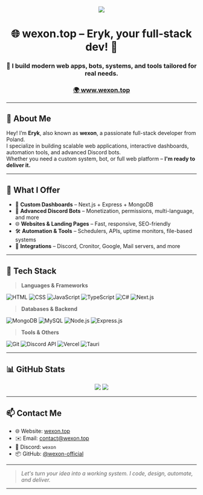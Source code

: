 <h1 align="center">
    <img src="https://readme-typing-svg.herokuapp.com/?font=Righteous&size=35&center=true&vCenter=true&width=500&height=70&duration=4000&lines=wexon+:);+Welcome+to+my+profile!;" />
</h1>

<h1 align="center">🌐 wexon.top – Eryk, your full-stack dev! 🥸</h1>
<h3 align="center">🚀 I build modern web apps, bots, systems, and tools tailored for real needs.</h3>
<h3 align="center"><a href="https://wexon.top" target="_blank">🌍 www.wexon.top</a></h3>

---

## 🧠 About Me

Hey! I’m **Eryk**, also known as **wexon**, a passionate full-stack developer from Poland.  
I specialize in building scalable web applications, interactive dashboards, automation tools, and advanced Discord bots.  
Whether you need a custom system, bot, or full web platform – **I'm ready to deliver it.**

---

## 💼 What I Offer

- 🔧 **Custom Dashboards** – Next.js + Express + MongoDB
- 🤖 **Advanced Discord Bots** – Monetization, permissions, multi-language, and more
- 🌐 **Websites & Landing Pages** – Fast, responsive, SEO-friendly
- 🛠️ **Automation & Tools** – Schedulers, APIs, uptime monitors, file-based systems
- 🧩 **Integrations** – Discord, Cronitor, Google, Mail servers, and more

---

## 🧰 Tech Stack

> **Languages & Frameworks**

![HTML](https://img.shields.io/badge/-HTML-E34F26?logo=html5&logoColor=white)
![CSS](https://img.shields.io/badge/-CSS-1572B6?logo=css3&logoColor=white)
![JavaScript](https://img.shields.io/badge/-JavaScript-F7DF1E?logo=javascript&logoColor=black)
![TypeScript](https://img.shields.io/badge/-TypeScript-3178C6?logo=typescript&logoColor=white)
![C#](https://img.shields.io/badge/-CSharp-239120?logo=csharp&logoColor=white)
![Next.js](https://img.shields.io/badge/-Next.js-000000?logo=nextdotjs&logoColor=white)

> **Databases & Backend**

![MongoDB](https://img.shields.io/badge/-MongoDB-47A248?logo=mongodb&logoColor=white)
![MySQL](https://img.shields.io/badge/-MySQL-4479A1?logo=mysql&logoColor=white)
![Node.js](https://img.shields.io/badge/-Node.js-339933?logo=nodedotjs&logoColor=white)
![Express.js](https://img.shields.io/badge/-Express.js-000000?logo=express&logoColor=white)

> **Tools & Others**

![Git](https://img.shields.io/badge/-Git-F05032?logo=git&logoColor=white)
![Discord API](https://img.shields.io/badge/-Discord-5865F2?logo=discord&logoColor=white)
![Vercel](https://img.shields.io/badge/-Vercel-000000?logo=vercel&logoColor=white)
![Tauri](https://img.shields.io/badge/-Tauri-FFC131?logo=tauri&logoColor=black)

---

## 📊 GitHub Stats

<p align="center">
  <img src="https://github-readme-stats.vercel.app/api?username=wexon-official&show_icons=true&theme=radical&border_radius=10" />
  <img src="https://github-readme-stats.vercel.app/api/top-langs/?username=wexon-official&layout=compact&theme=radical" />
</p>

---

## 📫 Contact Me

- 🌐 Website: [wexon.top](https://wexon.top)
- ✉️ Email: contact@wexon.top
- 💬 Discord: `wexon`  
- 📦 GitHub: [@wexon-official](https://github.com/wexon-official)

---

> *Let's turn your idea into a working system. I code, design, automate, and deliver.*

---

